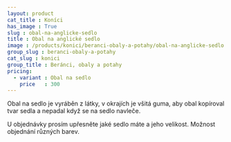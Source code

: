 ```yaml
---
layout: product
cat_title : Koníci
has_image : True
slug : obal-na-anglicke-sedlo
title : Obal na anglické sedlo
image : /products/konici/beranci-obaly-a-potahy/obal-na-anglicke-sedlo.jpg
group_slug : beranci-obaly-a-potahy
cat_slug : konici
group_title : Beránci, obaly a potahy
pricing:
  - variant : Obal na sedlo
    price   : 300
---
```


Obal na sedlo je vyráběn z látky, v okrajích je všitá guma, 
aby obal kopíroval tvar sedla a nepadal když se na sedlo navleče.

U objednávky prosím upřesněte jaké sedlo máte a jeho velikost.
Možnost objednání různých barev.

